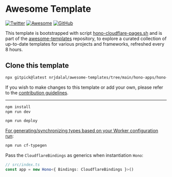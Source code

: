 # Awesome Template

[![Twitter](https://img.shields.io/twitter/follow/nrjdalal_com?label=%40nrjdalal_com)](https://twitter.com/nrjdalal_com) [![Awesome](https://awesome.re/badge.svg)](https://github.com/nrjdalal/awesome-templates) [![GitHub](https://img.shields.io/github/stars/nrjdalal/awesome-templates?color=blue)](https://github.com/nrjdalal/awesome-templates)

This template is bootstrapped with script [hono-cloudflare-pages.sh](https://github.com/nrjdalal/awesome-templates/blob/main/.github/.scripts/hono-cloudflare-pages.sh) and is part of the [awesome-templates](https://github.com/nrjdalal/awesome-templates) repository, to explore a curated collection of up-to-date templates for various projects and frameworks, refreshed every 8 hours.

## Clone this template

```bash
npx gitpick@latest nrjdalal/awesome-templates/tree/main/hono-apps/hono-cloudflare-pages
```

If you wish to make changes to this template or add your own, please refer to the [contribution guidelines](https://github.com/nrjdalal/awesome-templates?tab=readme-ov-file#contributing).

---
  
```txt
npm install
npm run dev
```

```txt
npm run deploy
```

[For generating/synchronizing types based on your Worker configuration run](https://developers.cloudflare.com/workers/wrangler/commands/#types):

```txt
npm run cf-typegen
```

Pass the `CloudflareBindings` as generics when instantiation `Hono`:

```ts
// src/index.ts
const app = new Hono<{ Bindings: CloudflareBindings }>()
```
